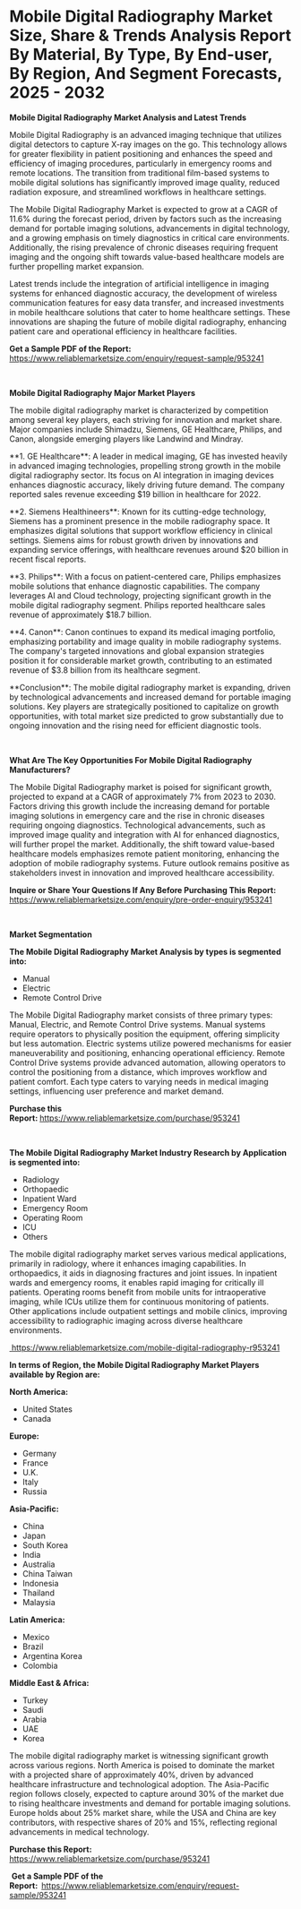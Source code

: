 <p><h1>Mobile Digital Radiography Market Size, Share & Trends Analysis Report By Material, By Type, By End-user, By Region, And Segment Forecasts, 2025 - 2032</h1></p><p><strong>Mobile Digital Radiography Market Analysis and Latest Trends</strong></p>
<p><p>Mobile Digital Radiography is an advanced imaging technique that utilizes digital detectors to capture X-ray images on the go. This technology allows for greater flexibility in patient positioning and enhances the speed and efficiency of imaging procedures, particularly in emergency rooms and remote locations. The transition from traditional film-based systems to mobile digital solutions has significantly improved image quality, reduced radiation exposure, and streamlined workflows in healthcare settings.</p><p>The Mobile Digital Radiography Market is expected to grow at a CAGR of 11.6% during the forecast period, driven by factors such as the increasing demand for portable imaging solutions, advancements in digital technology, and a growing emphasis on timely diagnostics in critical care environments. Additionally, the rising prevalence of chronic diseases requiring frequent imaging and the ongoing shift towards value-based healthcare models are further propelling market expansion. </p><p>Latest trends include the integration of artificial intelligence in imaging systems for enhanced diagnostic accuracy, the development of wireless communication features for easy data transfer, and increased investments in mobile healthcare solutions that cater to home healthcare settings. These innovations are shaping the future of mobile digital radiography, enhancing patient care and operational efficiency in healthcare facilities.</p></p>
<p><strong>Get a Sample PDF of the Report:&nbsp;</strong> <a href="https://www.reliablemarketsize.com/enquiry/request-sample/953241?utm_campaign=3555&utm_medium=2&utm_source=Github&utm_content=ia&utm_term=13042025&utm_id=mobile-digital-radiography">https://www.reliablemarketsize.com/enquiry/request-sample/953241</a></p>
<p>&nbsp;</p>
<p><strong>Mobile Digital Radiography Major Market Players</strong></p>
<p><p>The mobile digital radiography market is characterized by competition among several key players, each striving for innovation and market share. Major companies include Shimadzu, Siemens, GE Healthcare, Philips, and Canon, alongside emerging players like Landwind and Mindray.</p><p>**1. GE Healthcare**: A leader in medical imaging, GE has invested heavily in advanced imaging technologies, propelling strong growth in the mobile digital radiography sector. Its focus on AI integration in imaging devices enhances diagnostic accuracy, likely driving future demand. The company reported sales revenue exceeding $19 billion in healthcare for 2022.</p><p>**2. Siemens Healthineers**: Known for its cutting-edge technology, Siemens has a prominent presence in the mobile radiography space. It emphasizes digital solutions that support workflow efficiency in clinical settings. Siemens aims for robust growth driven by innovations and expanding service offerings, with healthcare revenues around $20 billion in recent fiscal reports.</p><p>**3. Philips**: With a focus on patient-centered care, Philips emphasizes mobile solutions that enhance diagnostic capabilities. The company leverages AI and Cloud technology, projecting significant growth in the mobile digital radiography segment. Philips reported healthcare sales revenue of approximately $18.7 billion.</p><p>**4. Canon**: Canon continues to expand its medical imaging portfolio, emphasizing portability and image quality in mobile radiography systems. The company's targeted innovations and global expansion strategies position it for considerable market growth, contributing to an estimated revenue of $3.8 billion from its healthcare segment.</p><p>**Conclusion**: The mobile digital radiography market is expanding, driven by technological advancements and increased demand for portable imaging solutions. Key players are strategically positioned to capitalize on growth opportunities, with total market size predicted to grow substantially due to ongoing innovation and the rising need for efficient diagnostic tools.</p></p>
<p>&nbsp;</p>
<p><strong>What Are The Key Opportunities For Mobile Digital Radiography Manufacturers?</strong></p>
<p><p>The Mobile Digital Radiography market is poised for significant growth, projected to expand at a CAGR of approximately 7% from 2023 to 2030. Factors driving this growth include the increasing demand for portable imaging solutions in emergency care and the rise in chronic diseases requiring ongoing diagnostics. Technological advancements, such as improved image quality and integration with AI for enhanced diagnostics, will further propel the market. Additionally, the shift toward value-based healthcare models emphasizes remote patient monitoring, enhancing the adoption of mobile radiography systems. Future outlook remains positive as stakeholders invest in innovation and improved healthcare accessibility.</p></p>
<p><strong>Inquire or Share Your Questions If Any Before Purchasing This Report:</strong> <a href="https://www.reliablemarketsize.com/enquiry/pre-order-enquiry/953241?utm_campaign=3555&utm_medium=2&utm_source=Github&utm_content=ia&utm_term=13042025&utm_id=mobile-digital-radiography">https://www.reliablemarketsize.com/enquiry/pre-order-enquiry/953241</a></p>
<p>&nbsp;</p>
<p><strong>Market Segmentation</strong></p>
<p><strong>The Mobile Digital Radiography Market Analysis by types is segmented into:</strong></p>
<p><ul><li>Manual</li><li>Electric</li><li>Remote Control Drive</li></ul></p>
<p><p>The Mobile Digital Radiography market consists of three primary types: Manual, Electric, and Remote Control Drive systems. Manual systems require operators to physically position the equipment, offering simplicity but less automation. Electric systems utilize powered mechanisms for easier maneuverability and positioning, enhancing operational efficiency. Remote Control Drive systems provide advanced automation, allowing operators to control the positioning from a distance, which improves workflow and patient comfort. Each type caters to varying needs in medical imaging settings, influencing user preference and market demand.</p></p>
<p><strong>Purchase this Report:&nbsp;</strong><a href="https://www.reliablemarketsize.com/purchase/953241?utm_campaign=3555&utm_medium=2&utm_source=Github&utm_content=ia&utm_term=13042025&utm_id=mobile-digital-radiography">https://www.reliablemarketsize.com/purchase/953241</a></p>
<p>&nbsp;</p>
<p><strong>The Mobile Digital Radiography Market Industry Research by Application is segmented into:</strong></p>
<p><ul><li>Radiology</li><li>Orthopaedic</li><li>Inpatient Ward</li><li>Emergency Room</li><li>Operating Room</li><li>ICU</li><li>Others</li></ul></p>
<p><p>The mobile digital radiography market serves various medical applications, primarily in radiology, where it enhances imaging capabilities. In orthopaedics, it aids in diagnosing fractures and joint issues. In inpatient wards and emergency rooms, it enables rapid imaging for critically ill patients. Operating rooms benefit from mobile units for intraoperative imaging, while ICUs utilize them for continuous monitoring of patients. Other applications include outpatient settings and mobile clinics, improving accessibility to radiographic imaging across diverse healthcare environments.</p></p>
<p><a href="https://www.reliablemarketsize.com/mobile-digital-radiography-r953241?utm_campaign=3555&utm_medium=2&utm_source=Github&utm_content=ia&utm_term=13042025&utm_id=mobile-digital-radiography">&nbsp;https://www.reliablemarketsize.com/mobile-digital-radiography-r953241</a></p>
<p><strong>In terms of Region, the Mobile Digital Radiography Market Players available by Region are:</strong></p>
<p>
    <p> <strong> North America: </strong>
        <ul>
            <li>United States</li>
            <li>Canada</li>
        </ul>
        </p> 
    <p> <strong> Europe: </strong>
        <ul>
            <li>Germany</li>
            <li>France</li>
            <li>U.K.</li>
            <li>Italy</li>
            <li>Russia</li>
        </ul>
        </p> 
    <p> <strong> Asia-Pacific: </strong>
        <ul>
            <li>China</li>
            <li>Japan</li>
            <li>South Korea</li>
            <li>India</li>
            <li>Australia</li>
            <li>China Taiwan</li>
            <li>Indonesia</li>
            <li>Thailand</li>
            <li>Malaysia</li>
        </ul>
        </p> 
    <p> <strong> Latin America: </strong>
        <ul>
            <li>Mexico</li>
            <li>Brazil</li>
            <li>Argentina Korea</li>
            <li>Colombia</li>
        </ul>
        </p> 
    <p> <strong> Middle East & Africa: </strong>
        <ul>
            <li>Turkey</li>
            <li>Saudi</li>
            <li>Arabia</li>
            <li>UAE</li>
            <li>Korea</li>
        </ul>
    </p>
    </p>
<p><p>The mobile digital radiography market is witnessing significant growth across various regions. North America is poised to dominate the market with a projected share of approximately 40%, driven by advanced healthcare infrastructure and technological adoption. The Asia-Pacific region follows closely, expected to capture around 30% of the market due to rising healthcare investments and demand for portable imaging solutions. Europe holds about 25% market share, while the USA and China are key contributors, with respective shares of 20% and 15%, reflecting regional advancements in medical technology.</p></p>
<p><strong>Purchase this Report: </strong><a href="https://www.reliablemarketsize.com/purchase/953241?utm_campaign=3555&utm_medium=2&utm_source=Github&utm_content=ia&utm_term=13042025&utm_id=mobile-digital-radiography">https://www.reliablemarketsize.com/purchase/953241</a></p>
<p>&nbsp;<strong>Get a Sample PDF of the Report:&nbsp;&nbsp;</strong><a href="https://www.reliablemarketsize.com/enquiry/request-sample/953241?utm_campaign=3555&utm_medium=2&utm_source=Github&utm_content=ia&utm_term=13042025&utm_id=mobile-digital-radiography">https://www.reliablemarketsize.com/enquiry/request-sample/953241</a></p>
<p><strong></strong></p>
<p><p></p><p></p><p></p></p>